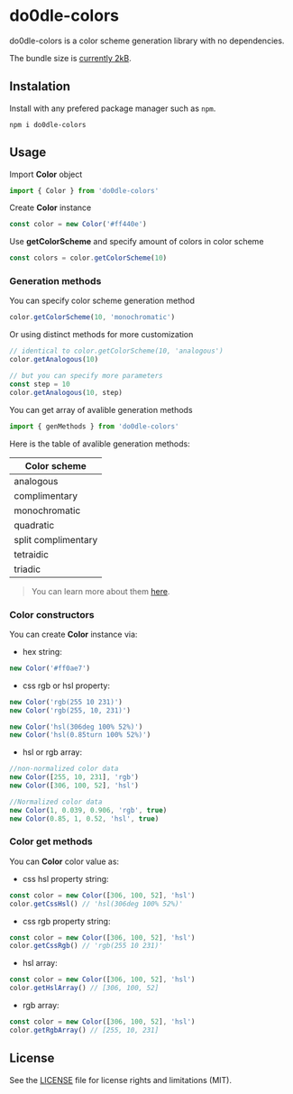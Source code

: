 # do0dle-colors

do0dle-colors is a color scheme generation library with no dependencies.

The bundle size is [currently 2kB](https://bundlephobia.com/package/do0dle-colors).

## Instalation

Install with any prefered package manager such as `npm`.

`npm i do0dle-colors`

## Usage

Import **Color** object
```js
import { Color } from 'do0dle-colors'
```
Create **Color** instance
```js 
const color = new Color('#ff440e')
```
Use **getColorScheme** and specify amount of colors in color scheme
```js
const colors = color.getColorScheme(10)
```

### Generation methods

You can specify color scheme generation method
```js
color.getColorScheme(10, 'monochromatic')
```
Or using distinct methods for more customization
```js
// identical to color.getColorScheme(10, 'analogous')
color.getAnalogous(10) 

// but you can specify more parameters
const step = 10
color.getAnalogous(10, step) 
``` 
You can get array of avalible generation methods
```js
import { genMethods } from 'do0dle-colors'
```

Here is the table of avalible generation methods:

|    Color scheme     |
|---------------------|
|     analogous       |
|    complimentary    |
|    monochromatic    |
|      quadratic      |
| split complimentary |
|      tetraidic      |
|       triadic       |

>You can learn more about them [here](https://en.wikipedia.org/wiki/Color_scheme).

### Color constructors

You can create **Color** instance via:

* hex string: 
```js
new Color('#ff0ae7')
```
* css rgb or hsl property:
```js
new Color('rgb(255 10 231)')
new Color('rgb(255, 10, 231)')

new Color('hsl(306deg 100% 52%)')
new Color('hsl(0.85turn 100% 52%)')
```
* hsl or rgb array:
```js
//non-normalized color data
new Color([255, 10, 231], 'rgb')
new Color([306, 100, 52], 'hsl')

//Normalized color data
new Color(1, 0.039, 0.906, 'rgb', true)
new Color(0.85, 1, 0.52, 'hsl', true)
```

### Color get methods 

You can **Color** color value as:

* css hsl property string:
```js
const color = new Color([306, 100, 52], 'hsl')
color.getCssHsl() // 'hsl(306deg 100% 52%)'
```
* css rgb property string:
```js
const color = new Color([306, 100, 52], 'hsl')
color.getCssRgb() // 'rgb(255 10 231)'
```
* hsl array:
```js
const color = new Color([306, 100, 52], 'hsl')
color.getHslArray() // [306, 100, 52]
```
* rgb array:
```js
const color = new Color([306, 100, 52], 'hsl')
color.getRgbArray() // [255, 10, 231]
```

## License

See the [LICENSE](https://github.com/do0dleman/do0dle-colors/blob/master/LICENSE.md) file for license rights and limitations (MIT).
